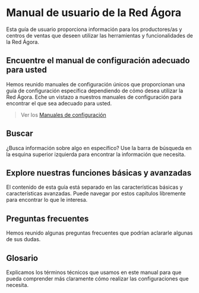 # Manual de usuario de la Red Ágora

Esta guía de usuario proporciona información para los productores/as y centros de ventas que deseen utilizar las herramientas y funcionalidades de la Red Ágora.

## Encuentre el manual de configuración adecuado para usted
Hemos reunido manuales de configuración únicos que proporcionan una guía de configuración específica dependiendo de cómo desea utilizar la Red Ágora. Eche un vistazo a nuestros manuales de configuración para encontrar el que sea adecuado para usted.

> Ver los [Manuales de configuración](/setup-manuals.md)

## Buscar
¿Busca información sobre algo en específico? Use la barra de búsqueda en la esquina superior izquierda para encontrar la información que necesita.

## Explore nuestras funciones básicas y avanzadas
El contenido de esta guía está separado en las características básicas y características avanzadas. Puede navegar por estos capítulos libremente para encontrar lo que le interesa.

## Preguntas frecuentes
Hemos reunido algunas preguntas frecuentes que podrían aclararle algunas de sus dudas.

## Glosario
Explicamos los términos técnicos que usamos en este manual para que pueda comprender más claramente cómo realizar las configuraciones que necesita.

